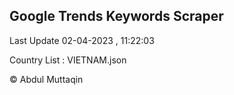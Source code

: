 

## Google Trends Keywords Scraper 
 
Last Update 02-04-2023 , 11:22:03

Country List :
VIETNAM.json



© Abdul Muttaqin 
